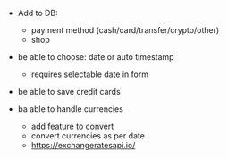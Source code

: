 - Add to DB:
  * payment method (cash/card/transfer/crypto/other)
  * shop

- be able to choose: date or auto timestamp
  * requires selectable date in form

- be able to save credit cards

- ba able to handle currencies
  * add feature to convert
  * convert currencies as per date
  * https://exchangeratesapi.io/
